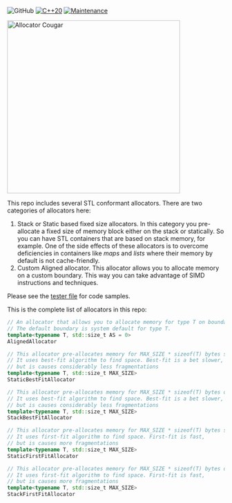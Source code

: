 <!--
Copyright (c) 2023-2028, Hossein Moein
All rights reserved.

Redistribution and use in source and binary forms, with or without
modification, are permitted provided that the following conditions are met:
* Redistributions of source code must retain the above copyright
notice, this list of conditions and the following disclaimer.
* Redistributions in binary form must reproduce the above copyright
notice, this list of conditions and the following disclaimer in the
documentation and/or other materials provided with the distribution.
* Neither the name of Hossein Moein and/or the Cougar nor the
names of its contributors may be used to endorse or promote products
derived from this software without specific prior written permission.

THIS SOFTWARE IS PROVIDED BY THE COPYRIGHT HOLDERS AND CONTRIBUTORS "AS IS" AND
ANY EXPRESS OR IMPLIED WARRANTIES, INCLUDING, BUT NOT LIMITED TO, THE IMPLIED
WARRANTIES OF MERCHANTABILITY AND FITNESS FOR A PARTICULAR PURPOSE ARE
DISCLAIMED. IN NO EVENT SHALL Hossein Moein BE LIABLE FOR ANY
DIRECT, INDIRECT, INCIDENTAL, SPECIAL, EXEMPLARY, OR CONSEQUENTIAL DAMAGES
(INCLUDING, BUT NOT LIMITED TO, PROCUREMENT OF SUBSTITUTE GOODS OR SERVICES;
LOSS OF USE, DATA, OR PROFITS; OR BUSINESS INTERRUPTION) HOWEVER CAUSED AND
ON ANY THEORY OF LIABILITY, WHETHER IN CONTRACT, STRICT LIABILITY, OR TORT
(INCLUDING NEGLIGENCE OR OTHERWISE) ARISING IN ANY WAY OUT OF THE USE OF THIS
SOFTWARE, EVEN IF ADVISED OF THE POSSIBILITY OF SUCH DAMAGE.
-->
![GitHub](https://img.shields.io/github/license/hosseinmoein/DataFrame.svg?color=red&style=popout)
[![C++20](https://img.shields.io/badge/C%2B%2B-20-blue.svg)](https://isocpp.org/std/the-standard )
[![Maintenance](https://img.shields.io/badge/Maintained%3F-yes-green.svg)](https://GitHub.com/hosseinmoein/DataFrame/graphs/commit-activity)

<img src="docs/Cougar.png" alt="Allocator Cougar" width="400" longdesc="https://htmlpreview.github.io/?https://github.com/hosseinmoein/Cougar/blob/master/README.md"/>

This repo includes several STL conformant allocators. There are two categories of allocators here:
1. Stack or Static based fixed size allocators. In this category you pre-allocate a fixed size of memory block either on the stack or statically. So you can have STL containers that are based on stack memory, for example. One of the side effects of these allocators is to overcome deficiencies in containers like <I>maps</I> and <I>lists</I> where their memory by default is not cache-friendly.
2. Custom Aligned allocator. This allocator allows you to allocate memory on a custom boundary. This way you can take advantage of SIMD instructions and techniques. 

Please see the [tester file](test/allocator_tester.cc) for code samples.

This is the complete list of allocators in this repo:

```cpp
// An allocator that allows you to allocate memory for type T on boundary AS.
// The default boundary is system default for type T.
template<typename T, std::size_t AS = 0>
AlignedAllocator
```
```cpp
// This allocator pre-allocates memory for MAX_SIZE * sizeof(T) bytes statically.
// It uses best-fit algorithm to find space. Best-fit is a bet slower,
// but is causes considerably less fragmentations
template<typename T, std::size_t MAX_SIZE>
StaticBestFitAllocator
```
```cpp
// This allocator pre-allocates memory for MAX_SIZE * sizeof(T) bytes on the stack.
// It uses best-fit algorithm to find space. Best-fit is a bet slower,
// but is causes considerably less fragmentations
template<typename T, std::size_t MAX_SIZE>
StackBestFitAllocator
```
```cpp
// This allocator pre-allocates memory for MAX_SIZE * sizeof(T) bytes statically.
// It uses first-fit algorithm to find space. First-fit is fast,
// but is causes more fragmentations
template<typename T, std::size_t MAX_SIZE>
StaticFirstFitAllocator
```
```cpp
// This allocator pre-allocates memory for MAX_SIZE * sizeof(T) bytes on the stack.
// It uses first-fit algorithm to find space. First-fit is fast,
// but is causes more fragmentations
template<typename T, std::size_t MAX_SIZE>
StackFirstFitAllocator
```
